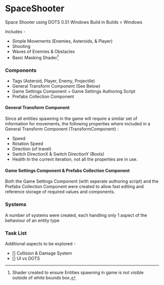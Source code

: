 # SpaceShooter
Space Shooter using DOTS 0.51
Windows Build in Builds > Windows

Includes - 
- Simple Movements (Enemies, Asteroids, & Player) 
- Shooting 
- Waves of Enemies & Obstacles 
- Basic Masking Shader[^1]

### Components 
- Tags (Asteroid, Player, Enemy, Projectile) 
- General Transform Component (See Below) 
- Game Settings Component + Game Settings Authoring Script 
- Prefabs Collection Component

#### General Transform Component 
Since all entities spawning in the game will require a similar set of information for movements, the following properties where included in a General Transform Component (TransformComponent) : 
- Speed
- Rotation Speed 
- Direction (of travel) 
- Switch DirectionX & Switch DirectionY (Bools) 
- Health
In the current iteration, not all the properties are in use. 

#### Game Settings Component & Prefabs Collection Component
Both the Game Settings Component (with seperate authoring script) and the Prefabs Collection Component were created to allow fast editing and reference storage of required values and components. 

### Systems
A number of systems were created, each handling only 1 aspect of the behaviour of an entity type

### Task List 
Additional aspects to be explored - 
- [] Collision & Damage System 
- [] UI vs DOTS



[^1]: Shader created to ensure Entities spawning in game is not visible outside of white bounds box.
